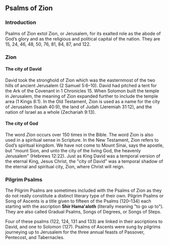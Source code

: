 ## Psalms of Zion

### Introduction

Psalms of Zion extol Zion, or Jerusalem, for its exalted role as the abode of God’s glory and as the religious and political capital of the nation. They are 15, 24, 46, 48, 50, 76, 81, 84, 87, and 122.

### Zion

#### The city of David

David took the stronghold of Zion which was the easternmost of the two hills of ancient Jerusalem (2 Samuel 5:6–10). David had pitched a tent for the Ark of the Covenant in 1 Chronicles 15. When Solomon built the temple in Jerusalem, the meaning of Zion expanded further to include the temple area (1 Kings 8:1). In the Old Testament, Zion is used as a name for the city of Jerusalem (Isaiah 40:9), the land of Judah (Jeremiah 31:12), and the nation of Israel as a whole (Zechariah 9:13).

#### The city of God

The word _Zion_ occurs over 150 times in the Bible. The word Zion is also used in a spiritual sense in Scripture. In the New Testament, Zion refers to God’s spiritual kingdom. We have not come to Mount Sinai, says the apostle, but "mount Sion, and unto the city of the living God, the heavenly Jerusalem" (Hebrews 12:22). Just as King David was a temporal version of the eternal King, Jesus Christ, the "city of David" was a temporal shadow of the eternal and spiritual city, Zion, where Christ will reign.

### Pilgrim Psalms

The Pilgrim Psalms are sometimes included with the Psalms of Zion as they do not really constitute a distinct literary type of their own. Pilgrim Psalms or Song of Ascents is a title given to fifteen of the Psalms (120–134) each starting with the ascription **Shir Hama'aloth** (literally meaning "to go up to"). They are also called Gradual Psalms, Songs of Degrees, or Songs of Steps.

Four of these psalms (122, 124, 131 and 133) are linked in their ascriptions to David, and one to Solomon (127). Psalms of Ascents were sung by pilgrims journeying up to Jerusalem for the three annual feasts of Passover, Pentecost, and Tabernacles.

<!--## Why Pray for Peace?

- Psalm 122 A Song of degrees of David.

> Psalm 122 &mdash; 1 I was glad when they said unto me, Let us go into the house of the Lord. 2 Our feet shall stand within thy gates, O Jerusalem. 3 Jerusalem is builded as a city that is compact together: 4 Whither the tribes go up, the tribes of the Lord, unto the testimony of Israel, to give thanks unto the name of the Lord. 5 For there are set thrones of judgment, the thrones of the house of David. 6 Pray for the peace of Jerusalem: they shall prosper that love thee. 7 Peace be within thy walls, and prosperity within thy palaces. 8 For my brethren and companions' sakes, I will now say, Peace be within thee. 9 Because of the house of the Lord our God I will seek thy good.

- Glad: to go into "the house of the Lord"
- A city that is "compact together": "united together"
- v.6 "...: they shall prosper that love thee." (also translated "may those who love you prosper")

	- Psalm 29:11 It is God who causes to prosper: strength and peace (Psalm 118:25)
	- Psalm 102:14 God's Servants Care About the Prosperity of Jerusalem (stones and dust)
	- Isaiah 66:10 A Command to Love Jersusalem
	- Jeremiah 29:7 Those Who Love Jerusalem were to Seek the Prosperity of the City in which they were exiled-->

